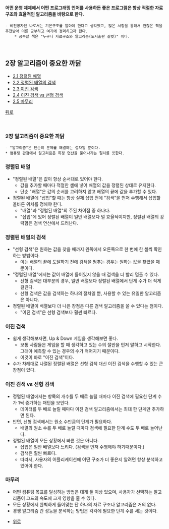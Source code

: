 #### 어떤 운영 체제에서 어떤 프로그래밍 언어를 사용하든 좋은 프로그램은 항상 적절한 자료 구조와 효율적인 알고리즘을 바탕으로 한다. 
	- 비전공자인 나로서는 기본구조를 알아야 한다고 생각했고, 많은 서칭을 통해서 괜찮은 책을 추천받아 이를 공부하고 여기에 정리하고자 한다.
		* 공부할 책은 "누구나 자료구조와 알고리즘(도서출판 길벗)" 이다.

</br>

## 2장 알고리즘이 중요한 까닭

* [2.1 정렬된 배열](#정렬된-배열)
* [2.2 정렬된 배열의 검색](#정렬된-배열의-검색)
* [2.3 이진 검색](#이진-검색)
* [2.4 이진 검색 vs 선형 검색](#이진-검색-vs-선형-검색)
* [2.5 마무리](#마무리)

[뒤로](https://github.com/hyunjay-dev/DataStructure)

</br>

### 2장 알고리즘이 중요한 까닭
	- "알고리즘"은 단순히 문제를 해결하는 절차일 뿐이다.
    * 컴퓨팅 관점에서 알고리즘은 특정 연산을 풀어나가는 절차를 뜻한다.

### 정렬된 배열
  - "정렬된 배열"은 값이 항상 순서대로 있어야 한다.
    * 값을 추가할 때마다 적절한 셀에 넣어 배열의 값을 정렬된 상태로 유지한다.
    * 단순 "배열"은 값의 순서를 고려하지 않고 배열의 끝에 값을 추가할 수 있다.
  - 정렬된 배열에 "삽입"할 때는 항상 실제 삽입 전에 "검색"을 먼저 수행해서 삽입할 올바른 위치를 정해야 한다.
    * "배열"과 "정렬된 배열"의 주된 차이점 중 하나다.
    * "삽입"에 있어 정렬된 배열이 일반 배열보다 덜 효율적이지만, 정렬된 배열의 강력함은 검색 연산에서 드러난다.
    
### 정렬된 배열의 검색
  - "선형 검색"은 원하는 값을 찾을 때까지 왼쪽에서 오른쪽으로 한 번에 한 셀씩 확인하는 방법이다.
    * 이는 배열의 끝에 도달하기 전에 검색을 멈추는 경우는 원하는 값을 찾았을 때 뿐이다.
  - "정렬된 배열"에서는 값이 배열에 들어있지 않을 때 검색을 더 빨리 멈출 수 있다.
    * 선형 검색은 대부분의 경우, 일반 배열보다 정렬된 배열에서 단계 수가 더 적게 걸린다.
    * 선형 검색은 값을 검색하는 하나의 절차일 뿐, 사용할 수 있는 유일한 알고리즘은 아니다.
  - 정렬된 배열이 배열보다 더 나은 장점은 다른 검색 알고리즘을 쓸 수 있다는 점이다.
    * "이진 검색"은 선형 검색보다 훨씬 빠르다.
 
### 이진 검색
  - 쉽게 생각해보자면, Up & Down 게임을 생각해보면 좋다.
    * 보통 사람들은 게임을 할 때 생각하고 있는 수의 절반을 먼저 말하고 시작한다. 그래야 예측할 수 있는 경우의 수가 적어지기 때문이다.
    * 이것이 바로 "이진 검색"이다.
  - 수가 차례대로 나열된 정렬된 배열은 선형 검색 대신 이진 검색을 수행할 수 있는 큰 장점이 있다.
  
### 이진 검색 vs 선형 검색
  - 정렬된 배열에서는 항목의 개수를 두 배로 늘릴 때마다 이진 검색에 필요한 단계 수가 1씩 증가하는 패턴을 보인다.
    * 데이터를 두 배로 늘릴 때마다 이진 검색 알고리즘에서는 최대 한 단계만 추가하면 된다.
  - 반면, 선형 검색에서는 원소 수만큼의 단계가 필요하다.
    * 배열의 원소 수를 두 배로 늘릴 때마다 검색에 필요한 단계 수도 두 배로 늘어난다.
  - 정렬된 배열이 모든 상황에서 빠른 것은 아니다.
    * 삽입은 일반 배열보다 느리다. (검색을 먼저 수행해야 하기때문이다.)
    * 검색은 훨씬 빠르다.
    * 따라서, 사용자의 어플리케이션에 어떤 구조가 더 좋은지 알려면 항상 분석하고 있어야 한다.
    
 ### 마무리
  - 어떤 컴퓨팅 목표를 달성하는 방법은 대게 둘 이상 있으며, 사용자가 선택하는 알고리즘이 코드의 속도에 크게 영향을 줄 수 있다.
  - 모든 상황에서 완벽하게 들어맞는 단 하나의 자료 구조나 알고리즘은 거의 없다.
  - 경쟁 알고리즘 간 성능을 분석하는 방법은 각각에 필요한 단계 수를 세는 것이다.
	
	 
* [위로](#2장-알고리즘이-중요한-까닭)
